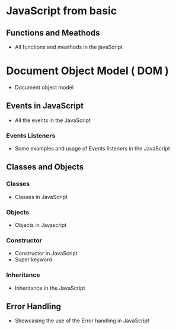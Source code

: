 # JavaScript from basic
## Functions and Meathods
- All functions and meathods in the javaScript
# Document Object Model ( DOM )
- Document object model
## Events in JavaScript
- All the events in the JavaScript
### Events Listeners
- Some examples and usage of Events listeners in the JavaScript
## Classes and Objects
### Classes 
- Classes in JavaScript
### Objects
- Objects in Javascript
### Constructor
- Constructor in JavaScript
- Super keyword
### Inheritance
- Inheritance in the JavaScript
## Error Handling 
- Showcasing the use of the Error handling in JavaScript
